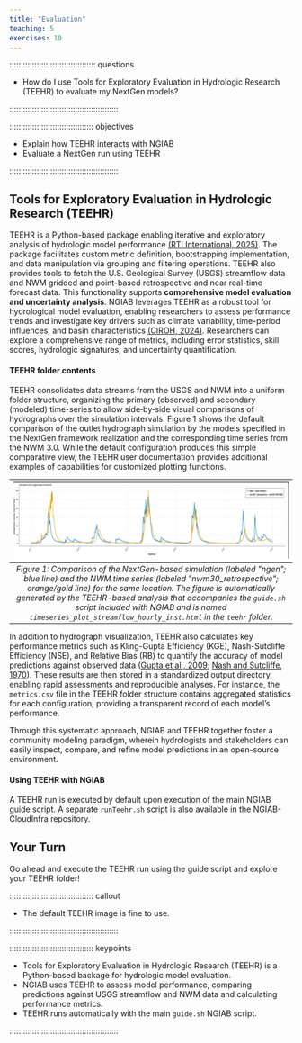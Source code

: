 ```yaml
---
title: "Evaluation"
teaching: 5
exercises: 10
---
```


:::::::::::::::::::::::::::::::::::::: questions 

- How do I use Tools for Exploratory Evaluation in Hydrologic Research (TEEHR) to evaluate my NextGen models?

::::::::::::::::::::::::::::::::::::::::::::::::

::::::::::::::::::::::::::::::::::::: objectives

- Explain how TEEHR interacts with NGIAB
- Evaluate a NextGen run using TEEHR

::::::::::::::::::::::::::::::::::::::::::::::::

## Tools for Exploratory Evaluation in Hydrologic Research (TEEHR)

TEEHR is a Python-based package enabling iterative and exploratory analysis of hydrologic model performance [(RTI International, 2025)](https://github.com/RTIInternational/teehr). The package facilitates custom metric definition, bootstrapping implementation, and data manipulation via grouping and filtering operations. TEEHR also provides tools to fetch the U.S. Geological Survey (USGS) streamflow data and NWM gridded and point-based retrospective and near real-time forecast data. This functionality supports **comprehensive model evaluation and uncertainty analysis**. NGIAB leverages TEEHR as a robust tool for hydrological model evaluation, enabling researchers to assess performance trends and investigate key drivers such as climate variability, time-period influences, and basin characteristics [(CIROH, 2024)](https://github.com/CIROH-UA/ngiab-teehr). Researchers can explore a comprehensive range of metrics, including error statistics, skill scores, hydrologic signatures, and uncertainty quantification. 

#### TEEHR folder contents

TEEHR consolidates data streams from the USGS and NWM into a uniform folder structure, organizing the primary (observed) and secondary (modeled) time-series to allow side‐by‐side visual comparisons of hydrographs over the simulation intervals. Figure 1 shows the default comparison of the outlet hydrograph simulation by the models specified in the NextGen framework realization and the corresponding time series from the NWM 3.0. While the default configuration produces this simple comparative view, the TEEHR user documentation provides additional examples of capabilities for customized plotting functions. 

| ![Figure 1](fig/fig5-1.png) |
| :--: |
| *Figure 1: Comparison of the NextGen-based simulation (labeled "ngen"; blue line) and the NWM time series (labeled "nwm30_retrospective"; orange/gold line) for the same location. The figure is automatically generated by the TEEHR-based analysis that accompanies the `guide.sh` script included with NGIAB and is named `timeseries_plot_streamflow_hourly_inst.html` in the `teehr` folder.* |

In addition to hydrograph visualization, TEEHR also calculates key performance metrics such as Kling-Gupta Efficiency (KGE), Nash-Sutcliffe Efficiency (NSE), and Relative Bias (RB) to quantify the accuracy of model predictions against observed data ([Gupta et al., 2009](https://doi.org/10.1016/j.jhydrol.2009.08.003); [Nash and Sutcliffe, 1970](https://doi.org/10.1016/0022-1694(70)90255-6)). These results are then stored in a standardized output directory, enabling rapid assessments and reproducible analyses. For instance, the `metrics.csv` file in the TEEHR folder structure contains aggregated statistics for each configuration, providing a transparent record of each model’s performance. 

Through this systematic approach, NGIAB and TEEHR together foster a community modeling paradigm, wherein hydrologists and stakeholders can easily inspect, compare, and refine model predictions in an open-source environment.

#### Using TEEHR with NGIAB

A TEEHR run is executed by default upon execution of the main NGIAB guide script. A separate `runTeehr.sh` script is also available in the NGIAB-CloudInfra repository.

## Your Turn

Go ahead and execute the TEEHR run using the guide script and explore your TEEHR folder!

::::::::::::::::::::::::::::::::::::: callout 

- The default TEEHR image is fine to use.

::::::::::::::::::::::::::::::::::::::::::::::::

::::::::::::::::::::::::::::::::::::: keypoints 

- Tools for Exploratory Evaluation in Hydrologic Research (TEEHR) is a Python-based backage for hydrologic model evaluation.
- NGIAB uses TEEHR to assess model performance, comparing predictions against USGS streamflow and NWM data and calculating performance metrics.
- TEEHR runs automatically with the main `guide.sh` NGIAB script.

::::::::::::::::::::::::::::::::::::::::::::::::

[r-markdown]: https://rmarkdown.rstudio.com/
